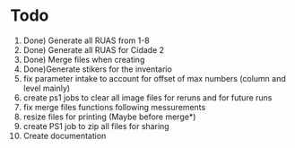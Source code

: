 # Todo

1. Done) Generate all RUAS from 1-8
2. Done) Generate all RUAS for Cidade 2
3. Done) Merge files when creating
4. Done)Generate stikers for the inventario
5. fix parameter intake to account for offset of max numbers (column and level mainly)
6. create ps1 jobs to clear all image files for reruns and for future runs
7. fix merge files functions following messurements
8. resize files for printing (Maybe before merge\*)
9. create PS1 job to zip all files for sharing
10. Create documentation
